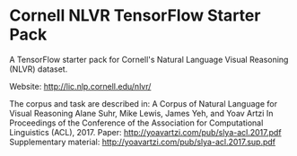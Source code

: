 # Cornell NLVR TensorFlow Starter Pack

A TensorFlow starter pack for Cornell's Natural Language Visual Reasoning (NLVR) dataset. 


Website: http://lic.nlp.cornell.edu/nlvr/

The corpus and task are described in:
A Corpus of Natural Language for Visual Reasoning
Alane Suhr, Mike Lewis, James Yeh, and Yoav Artzi
In Proceedings of the Conference of the Association for Computational Linguistics (ACL), 2017.
Paper: http://yoavartzi.com/pub/slya-acl.2017.pdf  
Supplementary material: http://yoavartzi.com/pub/slya-acl.2017.sup.pdf  

